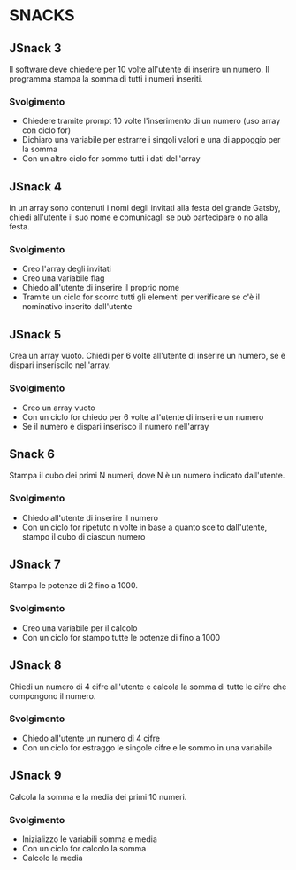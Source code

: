 # SNACKS

## JSnack 3

Il software deve chiedere per 10 volte all'utente di inserire un numero.
Il programma stampa la somma di tutti i numeri inseriti.

### Svolgimento

- Chiedere tramite prompt 10 volte l'inserimento di un numero (uso array con ciclo for)
- Dichiaro una variabile per estrarre i singoli valori e una di appoggio per la somma
- Con un altro ciclo for sommo tutti i dati dell'array

## JSnack 4

In un array sono contenuti i nomi degli invitati alla festa del grande
Gatsby, chiedi all'utente il suo nome e comunicagli se può partecipare o
no alla festa.

### Svolgimento

- Creo l'array degli invitati
- Creo una variabile flag
- Chiedo all'utente di inserire il proprio nome
- Tramite un ciclo for scorro tutti gli elementi per verificare se c'è il nominativo inserito dall'utente

## JSnack 5

Crea un array vuoto.
Chiedi per 6 volte all'utente di inserire un numero,
se è dispari inseriscilo nell'array.

### Svolgimento

- Creo un array vuoto
- Con un ciclo for chiedo per 6 volte all'utente di inserire un numero
- Se il numero è dispari
  inserisco il numero nell'array

## Snack 6

Stampa il cubo dei primi N numeri,
dove N è un numero indicato dall'utente.

### Svolgimento

- Chiedo all'utente di inserire il numero
- Con un ciclo for ripetuto n volte in base a quanto scelto dall'utente, stampo il cubo di ciascun numero

## JSnack 7

Stampa le potenze di 2 fino a 1000.

### Svolgimento

- Creo una variabile per il calcolo
- Con un ciclo for stampo tutte le potenze di fino a 1000

## JSnack 8

Chiedi un numero di 4 cifre all'utente
e calcola la somma di tutte le cifre che compongono il numero.

### Svolgimento

- Chiedo all'utente un numero di 4 cifre
- Con un ciclo for estraggo le singole cifre e le sommo in una variabile

## JSnack 9

Calcola la somma e la media dei primi 10 numeri.

### Svolgimento

- Inizializzo le variabili somma e media
- Con un ciclo for calcolo la somma
- Calcolo la media
